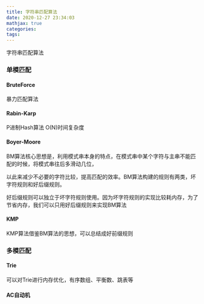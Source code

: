 ```yaml
---
title: 字符串匹配算法
date: 2020-12-27 23:34:03
mathjax: true
categories:
tags: 
---
```


字符串匹配算法

### 单模匹配

#### BruteForce

暴力匹配算法

#### Rabin-Karp

P进制Hash算法 O(N)时间复杂度

#### Boyer-Moore

BM算法核心思想是，利用模式串本身的特点，在模式串中某个字符与主串不能匹配的时候，将模式串往后多滑动几位，

以此来减少不必要的字符比较，提高匹配的效率。BM算法构建的规则有两类，坏字符规则和好后缀规则。

好后缀规则可以独立于坏字符规则使用。因为坏字符规则的实现比较耗内存，为了节省内存，我们可以只用好后缀规则来实现BM算法

#### KMP

KMP算法借鉴BM算法的思想，可以总结成好前缀规则

### 多模匹配

#### Trie

可以对Trie进行内存优化，有序数组、平衡数、跳表等

#### AC自动机
